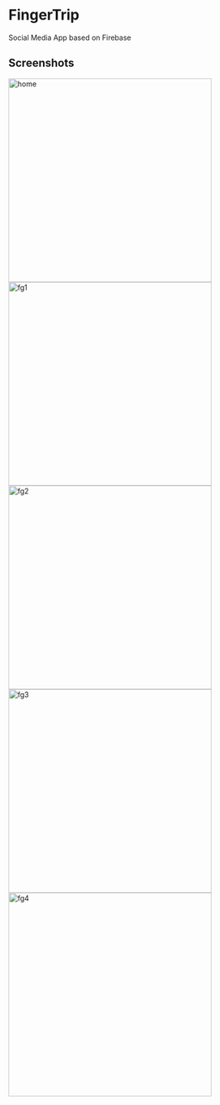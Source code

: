 # FingerTrip
Social Media App based on Firebase

## Screenshots

<p>
<img src="https://user-images.githubusercontent.com/78906777/215409946-9715d859-c6e4-4897-858e-d014caa97bd6.png" height="400" alt="home"/>
<img src="https://user-images.githubusercontent.com/78906777/215410335-db87cb6f-f7a6-4528-a1aa-c655a23c7149.png" height="400" alt="fg1"/>
<img src="https://user-images.githubusercontent.com/78906777/215410103-21040a8f-46d4-4c7a-bf90-905020fec85f.jpg" height="400" alt="fg2"/>
<img src="https://user-images.githubusercontent.com/78906777/215410181-d48d028b-674f-4697-9ae8-5eb53c31f6eb.jpg" height="400" alt="fg3"/>
<img src="https://user-images.githubusercontent.com/78906777/215410228-d1289aa6-eca2-44d3-8437-e56dd3a93a29.jpg" height="400" alt="fg4"/>
</p>
